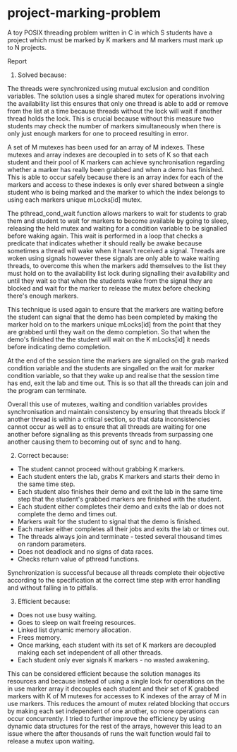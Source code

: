 # project-marking-problem
A toy POSIX threading problem written in C in which S students have a project which must be marked by K markers and M markers must mark up to N projects.

Report 

1. Solved because:

The threads were synchronized using mutual exclusion and condition variables. The solution uses a single shared mutex for operations involving the availability list this ensures that only one thread is able to add or remove from the list at a time because threads without the lock will wait if another thread holds the lock. This is crucial because without this measure two students may check the number of markers simultaneously when there is only just enough markers for one to proceed resulting in error.

A set of M mutexes has been used for an array of M indexes. These mutexes and array indexes are decoupled in to sets of K so that each student and their pool of K markers can achieve synchronisation regarding whether a marker has really been grabbed and when a demo has finished. This is able to occur safely because there is an array index for each of the markers and access to these indexes is only ever shared between a single student who is being marked and the marker to which the index belongs to using each markers unique mLocks[id] mutex.

The pthread_cond_wait function allows markers to wait for students to grab them and student to wait for markers to become available by going to sleep, releasing the held mutex and waiting for a condition variable to be signalled before waking again. This wait is performed in a loop that checks a predicate that indicates whether it should really be awake because sometimes a thread will wake when it hasn't received a signal. Threads are woken using signals however these signals are only able to wake waiting threads, to overcome this when the markers add themselves to the list they must hold on to the availability list lock during signalling their availability and until they wait so that when the students wake from the signal they are blocked and wait for the marker to release the mutex before checking there's enough markers.

This technique is used again to ensure that the markers are waiting before the student can signal that the demo has been completed by making the marker hold on to the markers unique mLocks[id] from the point that they are grabbed until they wait on the demo completion. So that when the demo's finished the the student will wait on the K mLocks[id] it needs before indicating demo completion.

At the end of the session time the markers are signalled on the grab marked condition variable and the students are singalled on the wait for marker condition variable, so that they wake up and realise that the session time has end, exit the lab and time out. This is so that all the threads can join and the program can terminate.

Overall this use of mutexes, waiting and condition variables provides synchronisation and maintain consistency by ensuring that threads block if another thread is within a critical section, so that data inconsistencies cannot occur as well as to ensure that all threads are waiting for one another before signalling as this prevents threads from surpassing one another causing them to becoming out of sync and to hang.

2. Correct because:

- The student cannot proceed without grabbing K markers.
- Each student enters the lab, grabs K markers and starts their demo in the same time step. 
- Each student also finishes their demo and exit the lab in the same time step that the student's grabbed markers are finished with the student.
- Each student either completes their demo and exits the lab or does not complete the demo and times out.
- Markers wait for the student to signal that the demo is finished.
- Each marker either completes all their jobs and exits the lab or times out.
- The threads always join and terminate - tested several thousand times on random parameters.
- Does not deadlock and no signs of data races.
- Checks return value of pthread functions.

Synchronization is successful because all threads complete their objective according to the specification at the correct time step with error handling and without falling in to pitfalls.

3. Efficient because:

- Does not use busy waiting.
- Goes to sleep on wait freeing resources.
- Linked list dynamic memory allocation.
- Frees memory.
- Once marking, each student with its set of K markers are decoupled making each set independent of all other threads.
- Each student only ever signals K markers - no wasted awakening.

This can be considered efficient because the solution manages its resources and because instead of using a single lock for operations on the in use marker array it decouples each student and their set of K grabbed markers with K of M mutexes for accesses to K indexes of the array of M in use markers. This reduces the amount of mutex related blocking that occurs by making each set independent of one another, so more operations can occur concurrently. I tried to further improve the efficiency by using dynamic data structures for the rest of the arrays, however this lead to an issue where the after thousands of runs the wait function would fail to release a mutex upon waiting.
